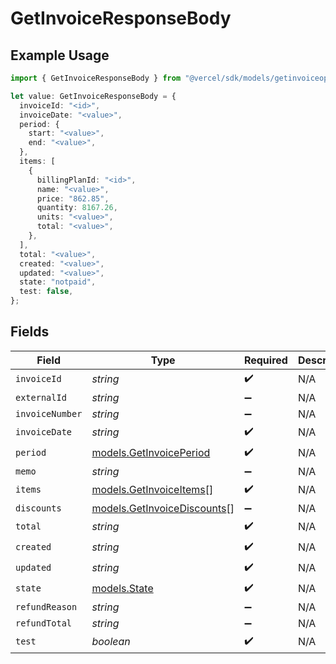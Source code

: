 # GetInvoiceResponseBody

## Example Usage

```typescript
import { GetInvoiceResponseBody } from "@vercel/sdk/models/getinvoiceop.js";

let value: GetInvoiceResponseBody = {
  invoiceId: "<id>",
  invoiceDate: "<value>",
  period: {
    start: "<value>",
    end: "<value>",
  },
  items: [
    {
      billingPlanId: "<id>",
      name: "<value>",
      price: "862.85",
      quantity: 8167.26,
      units: "<value>",
      total: "<value>",
    },
  ],
  total: "<value>",
  created: "<value>",
  updated: "<value>",
  state: "notpaid",
  test: false,
};
```

## Fields

| Field                                                            | Type                                                             | Required                                                         | Description                                                      |
| ---------------------------------------------------------------- | ---------------------------------------------------------------- | ---------------------------------------------------------------- | ---------------------------------------------------------------- |
| `invoiceId`                                                      | *string*                                                         | :heavy_check_mark:                                               | N/A                                                              |
| `externalId`                                                     | *string*                                                         | :heavy_minus_sign:                                               | N/A                                                              |
| `invoiceNumber`                                                  | *string*                                                         | :heavy_minus_sign:                                               | N/A                                                              |
| `invoiceDate`                                                    | *string*                                                         | :heavy_check_mark:                                               | N/A                                                              |
| `period`                                                         | [models.GetInvoicePeriod](../models/getinvoiceperiod.md)         | :heavy_check_mark:                                               | N/A                                                              |
| `memo`                                                           | *string*                                                         | :heavy_minus_sign:                                               | N/A                                                              |
| `items`                                                          | [models.GetInvoiceItems](../models/getinvoiceitems.md)[]         | :heavy_check_mark:                                               | N/A                                                              |
| `discounts`                                                      | [models.GetInvoiceDiscounts](../models/getinvoicediscounts.md)[] | :heavy_minus_sign:                                               | N/A                                                              |
| `total`                                                          | *string*                                                         | :heavy_check_mark:                                               | N/A                                                              |
| `created`                                                        | *string*                                                         | :heavy_check_mark:                                               | N/A                                                              |
| `updated`                                                        | *string*                                                         | :heavy_check_mark:                                               | N/A                                                              |
| `state`                                                          | [models.State](../models/state.md)                               | :heavy_check_mark:                                               | N/A                                                              |
| `refundReason`                                                   | *string*                                                         | :heavy_minus_sign:                                               | N/A                                                              |
| `refundTotal`                                                    | *string*                                                         | :heavy_minus_sign:                                               | N/A                                                              |
| `test`                                                           | *boolean*                                                        | :heavy_check_mark:                                               | N/A                                                              |